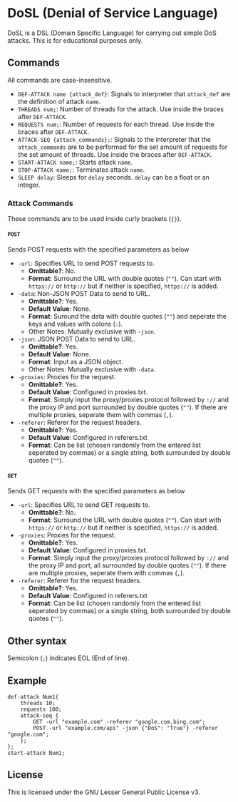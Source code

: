 # DoSL (Denial of Service Language)

DoSL is a DSL (Domain Specific Language) for carrying out simple DoS attacks. This is for educational purposes only.

## Commands
All commands are case-insensitive.
- `DEF-ATTACK name {attack_def}`: Signals to interpreter that `attack_def` are the definition of attack `name`.
- `THREADS num;`: Number of threads for the attack. Use inside the braces after `DEF-ATTACK`.
- `REQUESTS num;`: Number of requests for each thread. Use inside the braces after `DEF-ATTACK`.
- `ATTACK-SEQ {attack_commands};`: Signals to the interpreter that the `attack_commands` are to be performed for the set amount of requests for the set amount of threads. Use inside the braces after `DEF-ATTACK`.
- `START-ATTACK name;`: Starts attack `name`.
- `STOP-ATTACK name;`: Terminates attack `name`.
- `SLEEP delay`: Sleeps for `delay` seconds. `delay` can be a float or an integer.

### Attack Commands
These commands are to be used inside curly brackets (`{}`).
#### `POST` 
Sends POST requests with the specified parameters as below
- `-url`: Specifies URL to send POST requests to. 
  - **Omittable?**: No. 
  - **Format**: Surround the URL with double quotes (`""`). Can start with `https://` or `http://` but if neither is specified, `https://` is added.
- `-data`: Non-JSON POST Data to send to URL. 
  - **Omittable?**: Yes.
  - **Default Value**: None.
  - **Format**: Suround the data with double quotes (`""`) and seperate the keys and values with colons (`:`).
  - Other Notes: Mutually exclusive with `-json`.
- `-json`: JSON POST Data to send to URL. 
  - **Omittable?**: Yes.
  - **Default Value**: None.
  - **Format**: Input as a JSON object.
  - Other Notes: Mutually exclusive with `-data`.
- `-proxies`: Proxies for the request.
  - **Omittable?**: Yes.  
  - **Default Value**: Configured in proxies.txt.
  - **Format**: Simply input the proxy/proxies protocol followed by `://` and the proxy IP and port surrounded by double quotes (`""`). If there are multiple proxies, seperate them with commas (`,`).
- `-referer`: Referer for the request headers. 
  - **Omittable?**: Yes.
  - **Default Value**: Configured in referers.txt 
  - **Format**: Can be list (chosen randomly from the entered list seperated by commas) or a single string, both surrounded by double quotes (`""`).
#### `GET` 
Sends GET requests with the specified parameters as below
- `-url`: Specifies URL to send GET requests to. 
  - **Omittable?**: No. 
  - **Format**: Surround the URL with double quotes (`""`). Can start with `https://` or `http://` but if neither is specified, `https://` is added.
- `-proxies`: Proxies for the request.
  - **Omittable?**: Yes.  
  - **Default Value**: Configured in proxies.txt.
  - **Format**: Simply input the proxy/proxies protocol followed by `://` and the proxy IP and port, all surrounded by double quotes (`""`). If there are multiple proxies, seperate them with commas (`,`).
- `-referer`: Referer for the request headers. 
  - **Omittable?**: Yes.
  - **Default Value**: Configured in referers.txt 
  - **Format**: Can be list (chosen randomly from the entered list seperated by commas) or a single string, both surrounded by double quotes (`""`).

## Other syntax
Semicolon (`;`) indicates EOL (End of line).
## Example
```
def-attack Num1{
    threads 10;
    requests 100;
    attack-seq {
        GET -url "example.com" -referer "google.com,bing.com";
        POST -url "example.com/api" -json {"DoS": "True"} -referer "google.com";
    };
};
start-attack Num1;
```
## License
This is licensed under the GNU Lesser General Public License v3.